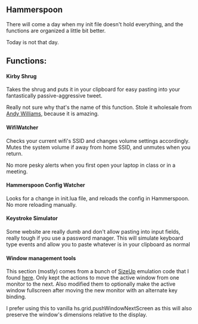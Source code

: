 ## Hammerspoon

There will come a day when my init file doesn't hold everything, and the functions are organized a little bit better.

Today is not that day.



## Functions:

#### Kirby Shrug
Takes the shrug and puts it in your clipboard for easy pasting into your fantastically passive-aggressive tweet.

Really not sure why that's the name of this function. Stole it wholesale from [Andy Williams](https://github.com/nonissue), because it is amazing.

#### WifiWatcher
Checks your current wifi's SSID and changes volume settings accordingly. Mutes the system volume if away from home SSID, and unmutes when you return.

No more pesky alerts when you first open your laptop in class or in a meeting.

#### Hammerspoon Config Watcher
Looks for a change in init.lua file, and reloads the config in Hammerspoon. No more reloading manually.

#### Keystroke Simulator
Some website are really dumb and don't allow pasting into input fields, really tough if you use a password manager. This will simulate keyboard type events and allow you to paste whatever is in your clipboard as normal

#### Window management tools
This section (mostly) comes from a bunch of [SizeUp](http://www.irradiatedsoftware.com/sizeup/) emulation code that I found [here](https://gist.github.com/josephholsten/1e17c7418d9d8ec0e783). Only kept the actions to move the active window from one monitor to the next. Also modified them to optionally make the active window fullscreen after moving the new monitor with an alternate key binding.

I prefer using this to vanilla hs.grid.pushWindowNextScreen as this will also preserve the window's dimensions relative to the display.
